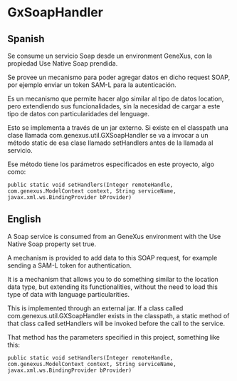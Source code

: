 # GxSoapHandler

## Spanish
Se consume un servicio Soap desde un environment GeneXus, con la propiedad Use Native Soap prendida.

Se provee un mecanismo para poder agregar datos en dicho request SOAP, por ejemplo enviar un token SAM-L para la autenticación.

Es un mecanismo que permite hacer algo similar al tipo de datos location, pero extendiendo sus funcionalidades, sin la necesidad de cargar a este tipo de datos con particularidades del lenguage. 

Esto se implementa a través de un jar externo. Si existe en el classpath una clase llamada com.genexus.util.GXSoapHandler se va a invocar a un método static de esa clase llamado setHandlers antes de la llamada al servicio.
 
Ese método tiene los parámetros especificados en este proyecto, algo como:
```
public static void setHandlers(Integer remoteHandle, com.genexus.ModelContext context, String serviceName, javax.xml.ws.BindingProvider bProvider)
```
 
## English
A Soap service is consumed from an GeneXus environment with the Use Native Soap property set true. 

A mechanism is provided to add data to this SOAP request, for example sending a SAM-L token for authentication. 

It is a mechanism that allows you to do something similar to the location data type, but extending its functionalities, without the need to load this type of data with language particularities.

This is implemented through an external jar. If a class called com.genexus.util.GXSoapHandler exists in the classpath, a static method of that class called setHandlers will be invoked before the call to the service.

That method has the parameters specified in this project, something like this: 
```
public static void setHandlers(Integer remoteHandle, com.genexus.ModelContext context, String serviceName, javax.xml.ws.BindingProvider bProvider)
```
